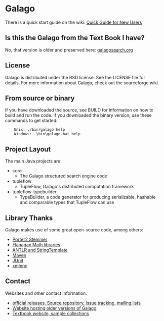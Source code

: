 # Galago

There is a quick start guide on the wiki: [Quick Guide for New Users](https://sourceforge.net/p/lemur/wiki/Galago:%20Quick%20Guide%20for%20New%20Users/)

## Is this the Galago from the Text Book I have?

No, that version is older and preserved here: [galagosearch.org](http://www.galagosearch.org/)

## License
Galago is distributed under the BSD license.  See the LICENSE file for details.
For more information about Galago, check out the sourceforge wiki.

## From source or binary
If you have downloaded the source, see BUILD for information on how to build and run the code.  If you downloaded the binary version, use these commands to get started:

        Unix: ./bin/galago help
        Windows: .\bin\galago.bat help

## Project Layout
The main Java projects are:

- core
  - The Galago structured search engine code
- tupleflow
  - TupleFlow, Galago's distributed computation framework
- tupleflow-typebuilder
  - TypeBuilder, a code generator for producing serializable, hashable and comparable types that TupleFlow can use

## Library Thanks

Galago makes use of some great open-source code, among others:

- [Porter2 Stemmer](http://snowball.tartarus.org)
- [Flanagan Math libraries](http://www.ee.ucl.ac.uk/~mflanaga/java/)
- [ANTLR and StringTemplate](http://www.antlr.org)
- [Maven](http://maven.apache.org)
- [JUnit](http://www.junit.org)
- [xmlenc](http://xmlenc.sourceforge.net/)

## Contact

Websites and other contact information:

- [official releases, Source repository, Issue tracking, mailing lists](http://sourceforge.net/projects/lemur/)
- [Website hosting older versions of Galago](http://lemurproject.org)
- [Textbook website, sample collections](http://www.search-engines-book.com)

